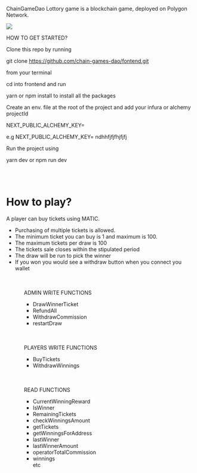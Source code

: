 ChainGameDao Lottory game is a blockchain game, deployed on Polygon Network. 

<img src="https://www.chainlabsdao.com/images/dapp_macbookgrey_front.png">


HOW TO GET STARTED?

Clone this repo by running 

git clone https://github.com/chain-games-dao/fontend.git 

from your terminal

cd into frontend and run 

yarn or npm install to install all the packages

Create an env. file at the root of the project and add your infura or alchemy projectId

NEXT_PUBLIC_ALCHEMY_KEY=

e.g NEXT_PUBLIC_ALCHEMY_KEY= ndhhfjfjfhjfjfj

Run the project using 

yarn dev or npm run dev

</br></br>

<h1>How to play?</h1>

A player can buy tickets using MATIC. 

<ul>
<li>Purchasing of multiple tickets is allowed.</li>
<li>The minimum ticket you can buy is 1 and maximum is 100.</li>
<li>The maximum tickets per draw is 100</li>
<li>
The tickets sale  closes within the stipulated period </li>
<li>
The draw will be run to pick the winner 
</li>
<li>
If you won you would see a withdraw button when you connect you wallet
</li>
<ul>



</br>
</br>
ADMIN WRITE FUNCTIONS

<ul>
<li>DrawWinnerTicket</li>
<li>RefundAll</li>
<li>WithdrawCommission</li>
<li>
restartDraw
</li>
</ul>

</br>
</br>


PLAYERS WRITE FUNCTIONS


<ul>
<li>
BuyTickets
</li>
<li>
WithdrawWinnings
</li>
</li>
</ul>

</br>
</br>


READ FUNCTIONS

<ul>

<li> CurrentWinningReward </li>
<li> IsWinner </li>
<li> RemainingTickets</li>
<li> checkWinningsAmount </li>
<li>getTickets </li>
<li> getWinningsForAddress</li>
<li>lastWinner </li>
<li> lastWinnerAmount</li>
<li>operatorTotalCommission </li>
<li> winnings</li> etc
</ul>